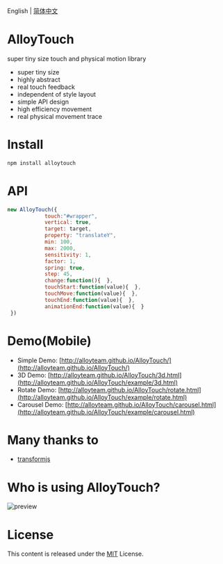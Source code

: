 ﻿English | [简体中文](./README_CN.md)

# AlloyTouch
super tiny size touch and physical motion library

* super tiny size 
* highly abstract 
* real touch feedback
* independent of style layout
* simple API design
* high efficiency movement
* real physical movement trace

# Install
```js
npm install alloytouch
```

# API
```js
new AlloyTouch({
            touch:"#wrapper",
            vertical: true,
            target: target, 
            property: "translateY", 
            min: 100, 
            max: 2000, 
            sensitivity: 1,
            factor: 1,
            spring: true,
            step: 45,
            change:function(){  }, 
            touchStart:function(value){  },
            touchMove:function(value){  },
            touchEnd:function(value){  },
            animationEnd:function(value){  } 
 })
```
# Demo(Mobile)

- Simple Demo: [http://alloyteam.github.io/AlloyTouch/](http://alloyteam.github.io/AlloyTouch/) 
- 3D Demo: [http://alloyteam.github.io/AlloyTouch/3d.html](http://alloyteam.github.io/AlloyTouch/example/3d.html) 
- Rotate Demo: [http://alloyteam.github.io/AlloyTouch/rotate.html](http://alloyteam.github.io/AlloyTouch/example/rotate.html) 
- Carousel Demo: [http://alloyteam.github.io/AlloyTouch/carousel.html](http://alloyteam.github.io/AlloyTouch/example/carousel.html) 

# Many thanks to 
- [transformjs](http://alloyteam.github.io/AlloyTouch/transformjs/)

# Who is using AlloyTouch?

![preview](http://sqimg.qq.com/qq_product_operations/im/qqlogo/imlogo.png)

# License
This content is released under the [MIT](http://opensource.org/licenses/MIT) License.

